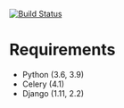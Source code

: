 [![Build Status](https://travis-ci.org/beproud/bpnotify.svg?branch=master)](https://travis-ci.org/beproud/bpnotify)

# Requirements

* Python (3.6, 3.9)
* Celery (4.1)
* Django (1.11, 2.2)
